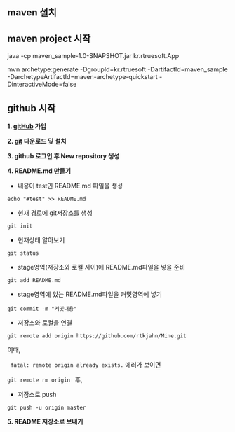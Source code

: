 ## maven 설치

## maven project 시작
java -cp maven_sample-1.0-SNAPSHOT.jar kr.rtruesoft.App

mvn archetype:generate -DgroupId=kr.rtruesoft -DartifactId=maven_sample -DarchetypeArtifactId=maven-archetype-quickstart -DinteractiveMode=false


## github 시작 


**1. [gitHub](https://github.com) 가입**

**2. [git](https://git-scm.com/downloads) 다운로드 및 설치**

**3. github 로그인 후 New repository 생성**

**4. README.md 만들기**

* 내용이 test인 README.md 파일을 생성

```echo "#test" >> README.md ```

* 현재 경로에 git저장소를 생성

```git init```

* 현재상태 알아보기

```git status```

* stage영역(저장소와 로컬 사이)에 README.md파일을 넣을 준비

```git add README.md```

* stage영역에 있는 README.md파일을 커밋영역에 넣기 

```git commit -m "커밋내용"```

* 저장소와 로컬을 연결

```git remote add origin https://github.com/rtkjahn/Mine.git```

이때,

``` fatal: remote origin already exists.``` 에러가 보이면

``` git remote rm origin  ``` 후,  

* 저장소로 push

```git push -u origin master```

**5. README 저장소로 보내기**



